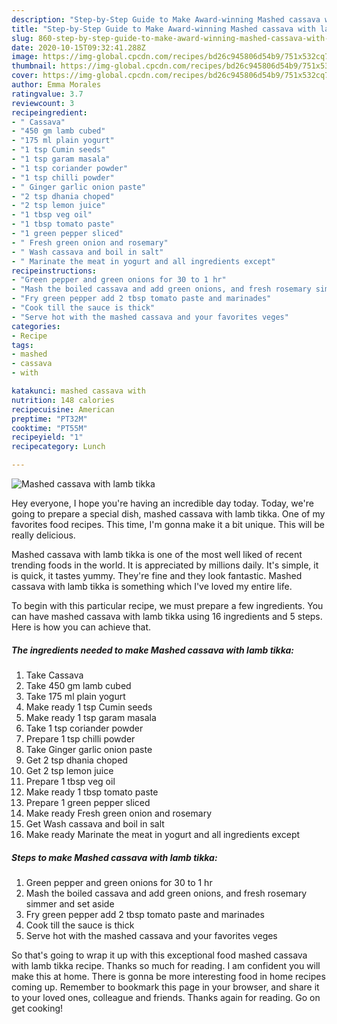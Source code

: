 ```yaml
---
description: "Step-by-Step Guide to Make Award-winning Mashed cassava with lamb tikka"
title: "Step-by-Step Guide to Make Award-winning Mashed cassava with lamb tikka"
slug: 860-step-by-step-guide-to-make-award-winning-mashed-cassava-with-lamb-tikka
date: 2020-10-15T09:32:41.288Z
image: https://img-global.cpcdn.com/recipes/bd26c945806d54b9/751x532cq70/mashed-cassava-with-lamb-tikka-recipe-main-photo.jpg
thumbnail: https://img-global.cpcdn.com/recipes/bd26c945806d54b9/751x532cq70/mashed-cassava-with-lamb-tikka-recipe-main-photo.jpg
cover: https://img-global.cpcdn.com/recipes/bd26c945806d54b9/751x532cq70/mashed-cassava-with-lamb-tikka-recipe-main-photo.jpg
author: Emma Morales
ratingvalue: 3.7
reviewcount: 3
recipeingredient:
- " Cassava"
- "450 gm lamb cubed"
- "175 ml plain yogurt"
- "1 tsp Cumin seeds"
- "1 tsp garam masala"
- "1 tsp coriander powder"
- "1 tsp chilli powder"
- " Ginger garlic onion paste"
- "2 tsp dhania choped"
- "2 tsp lemon juice"
- "1 tbsp veg oil"
- "1 tbsp tomato paste"
- "1 green pepper sliced"
- " Fresh green onion and rosemary"
- " Wash cassava and boil in salt"
- " Marinate the meat in yogurt and all ingredients except"
recipeinstructions:
- "Green pepper and green onions for 30 to 1 hr"
- "Mash the boiled cassava and add green onions, and fresh rosemary simmer and set aside"
- "Fry green pepper add 2 tbsp tomato paste and marinades"
- "Cook till the sauce is thick"
- "Serve hot with the mashed cassava and your favorites veges"
categories:
- Recipe
tags:
- mashed
- cassava
- with

katakunci: mashed cassava with 
nutrition: 148 calories
recipecuisine: American
preptime: "PT32M"
cooktime: "PT55M"
recipeyield: "1"
recipecategory: Lunch

---
```



![Mashed cassava with lamb tikka](https://img-global.cpcdn.com/recipes/bd26c945806d54b9/751x532cq70/mashed-cassava-with-lamb-tikka-recipe-main-photo.jpg)

Hey everyone, I hope you're having an incredible day today. Today, we're going to prepare a special dish, mashed cassava with lamb tikka. One of my favorites food recipes. This time, I'm gonna make it a bit unique. This will be really delicious.



Mashed cassava with lamb tikka is one of the most well liked of recent trending foods in the world. It is appreciated by millions daily. It's simple, it is quick, it tastes yummy. They're fine and they look fantastic. Mashed cassava with lamb tikka is something which I've loved my entire life.


To begin with this particular recipe, we must prepare a few ingredients. You can have mashed cassava with lamb tikka using 16 ingredients and 5 steps. Here is how you can achieve that.

<!--inarticleads1-->

##### The ingredients needed to make Mashed cassava with lamb tikka:

1. Take  Cassava
1. Take 450 gm lamb cubed
1. Take 175 ml plain yogurt
1. Make ready 1 tsp Cumin seeds
1. Make ready 1 tsp garam masala
1. Take 1 tsp coriander powder
1. Prepare 1 tsp chilli powder
1. Take  Ginger garlic onion paste
1. Get 2 tsp dhania choped
1. Get 2 tsp lemon juice
1. Prepare 1 tbsp veg oil
1. Make ready 1 tbsp tomato paste
1. Prepare 1 green pepper sliced
1. Make ready  Fresh green onion and rosemary
1. Get  Wash cassava and boil in salt
1. Make ready  Marinate the meat in yogurt and all ingredients except




<!--inarticleads2-->

##### Steps to make Mashed cassava with lamb tikka:

1. Green pepper and green onions for 30 to 1 hr
1. Mash the boiled cassava and add green onions, and fresh rosemary simmer and set aside
1. Fry green pepper add 2 tbsp tomato paste and marinades
1. Cook till the sauce is thick
1. Serve hot with the mashed cassava and your favorites veges




So that's going to wrap it up with this exceptional food mashed cassava with lamb tikka recipe. Thanks so much for reading. I am confident you will make this at home. There is gonna be more interesting food in home recipes coming up. Remember to bookmark this page in your browser, and share it to your loved ones, colleague and friends. Thanks again for reading. Go on get cooking!

